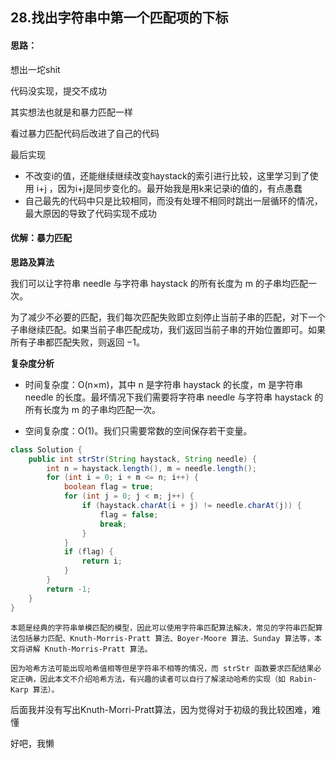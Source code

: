 ## 28.找出字符串中第一个匹配项的下标

#### 思路：

想出一坨shit

代码没实现，提交不成功

其实想法也就是和暴力匹配一样

看过暴力匹配代码后改进了自己的代码

最后实现

- 不改变i的值，还能继续继续改变haystack的索引进行比较，这里学习到了使用 i+j ，因为i+j是同步变化的。最开始我是用k来记录i的值的，有点愚蠢
- 自己最先的代码中只是比较相同，而没有处理不相同时跳出一层循环的情况，最大原因的导致了代码实现不成功



#### 优解：暴力匹配

**思路及算法**

我们可以让字符串 needle 与字符串 haystack 的所有长度为 m 的子串均匹配一次。

为了减少不必要的匹配，我们每次匹配失败即立刻停止当前子串的匹配，对下一个子串继续匹配。如果当前子串匹配成功，我们返回当前子串的开始位置即可。如果所有子串都匹配失败，则返回 −1。

**复杂度分析**

- 时间复杂度：O(n×m)，其中 n 是字符串 haystack 的长度，m 是字符串 needle 的长度。最坏情况下我们需要将字符串 needle 与字符串 haystack 的所有长度为 m 的子串均匹配一次。

- 空间复杂度：O(1)。我们只需要常数的空间保存若干变量。


```java
class Solution {
    public int strStr(String haystack, String needle) {
        int n = haystack.length(), m = needle.length();
        for (int i = 0; i + m <= n; i++) {
            boolean flag = true;
            for (int j = 0; j < m; j++) {
                if (haystack.charAt(i + j) != needle.charAt(j)) {
                    flag = false;
                    break;
                }
            }
            if (flag) {
                return i;
            }
        }
        return -1;
    }
}
```

```
本题是经典的字符串单模匹配的模型，因此可以使用字符串匹配算法解决，常见的字符串匹配算法包括暴力匹配、Knuth-Morris-Pratt 算法、Boyer-Moore 算法、Sunday 算法等，本文将讲解 Knuth-Morris-Pratt 算法。

因为哈希方法可能出现哈希值相等但是字符串不相等的情况，而 strStr 函数要求匹配结果必定正确，因此本文不介绍哈希方法，有兴趣的读者可以自行了解滚动哈希的实现（如 Rabin-Karp 算法）。
```

后面我并没有写出Knuth-Morri-Pratt算法，因为觉得对于初级的我比较困难，难懂

好吧，我懒


